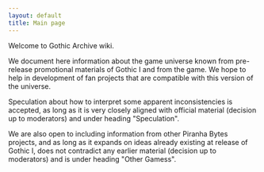 ```yaml
---
layout: default
title: Main page
---
```

Welcome to Gothic Archive wiki. 

We document here information about the game universe known from pre-release promotional materials of Gothic I and from the game. We hope to help in development of fan projects that are compatible with this version of the universe.

Speculation about how to interpret some apparent inconsistencies is accepted, as long as it is very closely aligned with official material (decision up to moderators) and under heading "Speculation".

We are also open to including information from other Piranha Bytes projects, and as long as it expands on ideas already existing at release of Gothic I, does not contradict any earlier material (decision up to moderators) and is under heading "Other Gamess".
